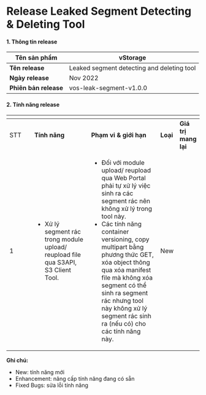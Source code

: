 # Release Leaked Segment Detecting & Deleting Tool

#### 1. Thông tin release <a href="#releaseleakedsegmentdetecting-and-deletingtool-1.thongtinrelease" id="releaseleakedsegmentdetecting-and-deletingtool-1.thongtinrelease"></a>

| **Tên sản phẩm**      | vStorage                                   |
| --------------------- | ------------------------------------------ |
| **Tên release**       | Leaked segment detecting and deleting tool |
| **Ngày release**      | Nov 2022                                   |
| **Phiên bản release** | vos-leak-segment-v1.0.0                    |

#### 2. Tính năng release <a href="#releaseleakedsegmentdetecting-and-deletingtool-2.tinhnangrelease" id="releaseleakedsegmentdetecting-and-deletingtool-2.tinhnangrelease"></a>

<table data-header-hidden><thead><tr><th width="84"></th><th width="207"></th><th width="271"></th><th></th><th></th></tr></thead><tbody><tr><td>STT</td><td><strong>Tính năng</strong></td><td><strong>Phạm vi &#x26; giới hạn</strong></td><td><strong>Loại</strong></td><td><strong>Giá trị mang lại</strong></td></tr><tr><td>1</td><td><ul><li>Xử lý segment rác trong module upload/ reupload file qua S3API, S3 Client Tool.</li></ul></td><td><ul><li>Đối với module upload/ reupload qua Web Portal phải tự xử lý việc sinh ra các segment rác nên không xử lý trong tool này.</li><li>Các tính năng container versioning, copy multipart bằng phương thức GET, xóa object thông qua xóa manifest file mà không xóa segment có thể sinh ra segment rác nhưng tool này không xử lý segment rác sinh ra (nếu có) cho các tính năng này.</li></ul></td><td>New</td><td><br></td></tr></tbody></table>

**Ghi chú:**

* New: tính năng mới
* Enhancement: nâng cấp tính năng đang có sẵn
* Fixed Bugs: sửa lỗi tính năng
